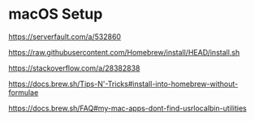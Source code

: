 macOS Setup
==

https://serverfault.com/a/532860

https://raw.githubusercontent.com/Homebrew/install/HEAD/install.sh

https://stackoverflow.com/a/28382838

https://docs.brew.sh/Tips-N'-Tricks#install-into-homebrew-without-formulae

https://docs.brew.sh/FAQ#my-mac-apps-dont-find-usrlocalbin-utilities

